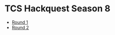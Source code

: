 # TCS Hackquest Season 8 

- [Round 1](https://aashishsec.github.io/WriteUps/CTFs/2024/TCSHackquest/Round-1)
- [Round 2](https://aashishsec.github.io/WriteUps/CTFs/2024/TCSHackquest/Round-2)
